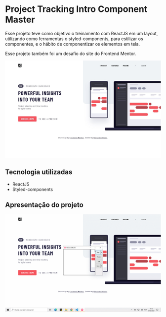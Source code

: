# Project Tracking Intro Component Master

Esse projeto teve como objetivo o treinamento com ReactJS em um layout, utilizando como ferramentas o styled-components, para estilizar os componentes, e o hábito de componentizar os elementos em tela.

Esse projeto também foi um desafio do site do Frontend Mentor.

![Imagem do projeto](./src/assets/images/image-projeto.JPG)

## Tecnologia utilizadas

- ReactJS
- Styled-components

## Apresentação do projeto

![Imagem do projeto](./src/assets/images/apresentacao-project-react.gif)
